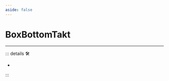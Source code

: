 ```yaml
---
aside: false
---
```

# BoxBottomTakt

---

<!-- =================================================== -->
<!-- =================================================== -->
<!-- =================================================== -->
<!-- =================================================== -->
<!-- =================================================== -->
::: details 🛠

-

:::
